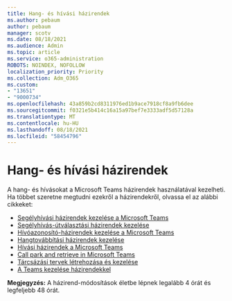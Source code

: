 ```yaml
---
title: Hang- és hívási házirendek
ms.author: pebaum
author: pebaum
manager: scotv
ms.date: 08/18/2021
ms.audience: Admin
ms.topic: article
ms.service: o365-administration
ROBOTS: NOINDEX, NOFOLLOW
localization_priority: Priority
ms.collection: Adm_O365
ms.custom:
- "13651"
- "9000734"
ms.openlocfilehash: 43a859b2cd8311976ed1b9ace7918cf8a9fb6dee
ms.sourcegitcommit: f0321e5b414c16a15a97bef7e3333adf5d57128a
ms.translationtype: MT
ms.contentlocale: hu-HU
ms.lasthandoff: 08/18/2021
ms.locfileid: "58454796"
---
```

# <a name="voice-and-calling-policies"></a>Hang- és hívási házirendek

A hang- és hívásokat a Microsoft Teams házirendek használatával kezelheti. Ha többet szeretne megtudni ezekről a házirendekről, olvassa el az alábbi cikkeket:

- [Segélyhívási házirendek kezelése a Microsoft Teams](https://docs.microsoft.com/microsoftteams/manage-emergency-calling-policies)
- [Segélyhívás-útválasztási házirendek kezelése](https://docs.microsoft.com/microsoftteams/manage-emergency-call-routing-policies)
- [Hívóazonosító-házirendek kezelése a Microsoft Teams](https://docs.microsoft.com/microsoftteams/caller-id-policies)
- [Hangtovábbítási házirendek kezelése](https://docs.microsoft.com/microsoftteams/manage-voice-routing-policies)
- [Hívási házirendek a Microsoft Teams](https://docs.microsoft.com/microsoftteams/teams-calling-policy)
- [Call park and retrieve in Microsoft Teams](https://docs.microsoft.com/microsoftteams/call-park-and-retrieve)
- [Tárcsázási tervek létrehozása és kezelése](https://docs.microsoft.com/microsoftteams/create-and-manage-dial-plans)
- [A Teams kezelése házirendekkel](https://docs.microsoft.com/microsoftteams/manage-teams-with-policies)

**Megjegyzés:** A házirend-módosítások életbe lépnek legalább 4 órát és legfeljebb 48 órát.